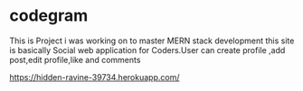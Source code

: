 # codegram
This is Project i was working on to master MERN stack development this site is basically Social web application for Coders.User can create profile ,add post,edit profile,like and comments


https://hidden-ravine-39734.herokuapp.com/
